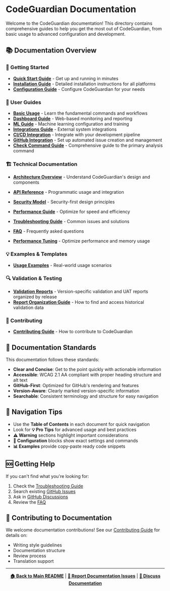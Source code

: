 # CodeGuardian Documentation

Welcome to the CodeGuardian documentation! This directory contains comprehensive guides to help you get the most out of CodeGuardian, from basic usage to advanced configuration and development.

## 📚 Documentation Overview

### 🚀 Getting Started
- **[Quick Start Guide](user-guide/quick-start.md)** - Get up and running in minutes
- **[Installation Guide](user-guide/installation.md)** - Detailed installation instructions for all platforms
- **[Configuration Guide](user-guide/configuration.md)** - Configure CodeGuardian for your needs

### 🔧 User Guides
- **[Basic Usage](user-guide/basic-usage.md)** - Learn the fundamental commands and workflows
- **[Dashboard Guide](user-guide/dashboard.md)** - Web-based monitoring and reporting
- **[ML Guide](user-guide/ml.md)** - Machine learning configuration and training
- **[Integrations Guide](user-guide/integrations.md)** - External system integrations
- **[CI/CD Integration](user-guide/ci-cd-setup.md)** - Integrate with your development pipeline
- **[GitHub Integration](user-guide/github-integration.md)** - Set up automated issue creation and management
- **[Check Command Guide](user-guide/check.md)** - Comprehensive guide to the primary analysis command

### 🏗️ Technical Documentation
- **[Architecture Overview](architecture/overview.md)** - Understand CodeGuardian's design and components
- **[API Reference](api/index.md)** - Programmatic usage and integration
- **[Security Model](architecture/security.md)** - Security-first design principles
- **[Performance Guide](architecture/performance.md)** - Optimize for speed and efficiency

- **[Troubleshooting Guide](troubleshooting/index.md)** - Common issues and solutions
- **[FAQ](troubleshooting/faq.md)** - Frequently asked questions
- **[Performance Tuning](troubleshooting/performance.md)** - Optimize performance and memory usage

### 💡 Examples & Templates
- **[Usage Examples](examples/index.md)** - Real-world usage scenarios

### 🔍 Validation & Testing
- **[Validation Reports](validation-reports/index.md)** - Version-specific validation and UAT reports organized by release
- **[Report Organization Guide](validation-reports/index.md#report-organization)** - How to find and access historical validation data

### 🤝 Contributing
- **[Contributing Guide](../CONTRIBUTING.md)** - How to contribute to CodeGuardian

## 🎯 Documentation Standards

This documentation follows these standards:

- **Clear and Concise**: Get to the point quickly with actionable information
- **Accessible**: WCAG 2.1 AA compliant with proper heading structure and alt text
- **GitHub-First**: Optimized for GitHub's rendering and features
- **Version-Aware**: Clearly marked version-specific information
- **Searchable**: Consistent terminology and structure for easy navigation

## 📖 Navigation Tips

- Use the **Table of Contents** in each document for quick navigation
- Look for **💡 Pro Tips** for advanced usage and best practices
- **⚠️ Warning** sections highlight important considerations
- **🔧 Configuration** blocks show exact settings and commands
- **📊 Examples** provide copy-paste ready code snippets

## 🆘 Getting Help

If you can't find what you're looking for:

1. Check the [Troubleshooting Guide](troubleshooting/index.md)
2. Search existing [GitHub Issues](https://github.com/d-oit/do-codeguardian/issues)
3. Ask in [GitHub Discussions](https://github.com/d-oit/do-codeguardian/discussions)
4. Review the [FAQ](troubleshooting/faq.md)

## 📝 Contributing to Documentation

We welcome documentation contributions! See our [Contributing Guide](../CONTRIBUTING.md) for details on:

- Writing style guidelines
- Documentation structure
- Review process
- Translation support

---

<div align="center">

**[🏠 Back to Main README](../README.md)** | **[🐛 Report Documentation Issues](https://github.com/d-oit/do-codeguardian/issues/new?labels=documentation)** | **[💬 Discuss Documentation](https://github.com/d-oit/do-codeguardian/discussions/categories/documentation)**

</div>

